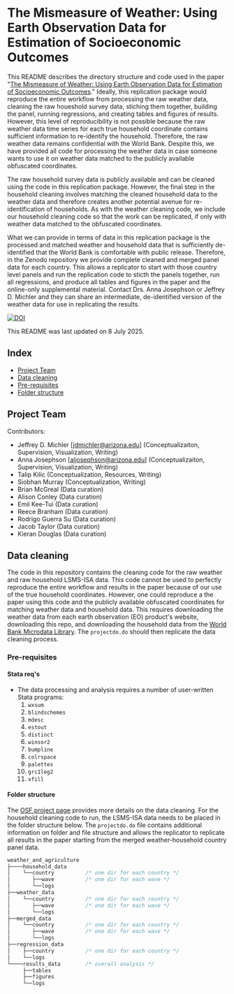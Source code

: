 # The Mismeasure of Weather: Using Earth Observation Data for Estimation of Socioeconomic Outcomes

This README describes the directory structure and code used in the paper "[The Mismeasure of Weather: Using Earth Observation Data for Estimation of Socioeconomic Outcomes][1]." Ideally, this replication package would reproduce the entire workflow from processing the raw weather data, cleaning the raw houeshold survey data, stiching them together, building the panel, running regressions, and creating tables and figures of results. However, this level of reproducibility is not possible because the raw weather data time series for each true household coordinate contains sufficient information to re-identify the household. Therefore, the raw weather data remains confidential with the World Bank. Despite this, we have provided all code for processing the weather data in case someone wants to use it on weather data matched to the publicly available obfuscated coordinates.

The raw household survey data is publicly available and can be cleaned using the code in this replication package. However, the final step in the household cleaning involves matching the cleaned household data to the weather data and therefore creates another potential avenue for re-identification of households. As with the weather cleaning code, we include our household cleaning code so that the work can be replicated, if only with weather data matched to the obfuscated coordinates.

What we can provide in terms of data in this replication package is the processed and matched weather and household data that is sufficiently de-identified that the World Bank is comfortable with public release. Therefore, in the Zenodo repository we provide complete cleaned and merged panel data for each country. This allows a replicator to start with those country level panels and run the replication code to sticth the panels together, run all regressions, and produce all tables and figures in the paper and the online-only supplemental material. Contact Drs. Anna Josephson or Jeffrey D. Michler and they can share an intermediate, de-identified version of the weather data for use in replicating the results.

[![DOI](https://zenodo.org/badge/510811151.svg)](https://zenodo.org/badge/latestdoi/510811151)

This README was last updated on 8 July 2025. 

 ## Index

 - [Project Team](#project-team)
 - [Data cleaning](#data-cleaning)
 - [Pre-requisites](#pre-requisites)
 - [Folder structure](#folder-structure)

## Project Team

Contributors:
* Jeffrey D. Michler [jdmichler@arizona.edu] (Conceptualizaiton, Supervision, Visualization, Writing)
* Anna Josephson [aljosephson@arizona.edu] (Conceptualizaiton, Supervision, Visualization, Writing)
* Talip Kilic (Conceptualization, Resources, Writing)
* Siobhan Murray (Conceptualization, Writing)
* Brian McGreal (Data curation)
* Alison Conley (Data curation)
* Emil Kee-Tui (Data curation)
* Reece Branham (Data curation)
* Rodrigo Guerra Su (Data curation)
* Jacob Taylor (Data curation)
* Kieran Douglas (Data curation)

## Data cleaning

The code in this repository contains the cleaning code for the raw weather and raw household LSMS-ISA data. This code cannot be used to perfectly reproduce the entire workflow and results in the paper because of our use of the true household coordinates. However, one could reproduce a the paper using this code and the publicly available obfuscated coordinates for matching weather data and household data. This requires downloading the weather data from each earth observation (EO) product's website, downloading this repo, and downloading the household data from the [World Bank Microdata Library][2]. The `projectdo.do` should then replicate the data cleaning process.

### Pre-requisites

#### Stata req's

  * The data processing and analysis requires a number of user-written
    Stata programs:
    1. `wxsum`
    2. `blindschemes`
    3. `mdesc`
    4. `estout`
    5. `distinct`
    6. `winsor2`
    7. `bumpline`
    8. `colrspace`
    9. `palettes`
    10. `grc1leg2`
    11. `xfill`

#### Folder structure

The [OSF project page][1] provides more details on the data cleaning. For the household cleaning code to run, the LSMS-ISA data needs to be placed in the folder structure below. The `projectdo.do` file contains additional information on folder and file structure and allows the replicator to replicate all results in the paper starting from the merged weather-household country panel data.<br>

```stata
weather_and_agriculture
├────household_data      
│    └──country          /* one dir for each country */
│       ├──wave          /* one dir for each wave */
│       └──logs
├──weather_data
│    └──country          /* one dir for each country */
│       ├──wave          /* one dir for each wave */
│       └──logs
├──merged_data
│    └──country          /* one dir for each country */
│       ├──wave          /* one dir for each wave */
│       └──logs
├──regression_data
│    ├──country          /* one dir for each country */
│    └──logs
└────results_data        /* overall analysis */
     ├──tables
     ├──figures
     └──logs
```

  [1]: https://doi.org/10.1016/j.jdeveco.2025.103553
  [2]: https://www.worldbank.org/en/programs/lsms/initiatives/lsms-ISA
  [3]: https://osf.io/8hnz5/
